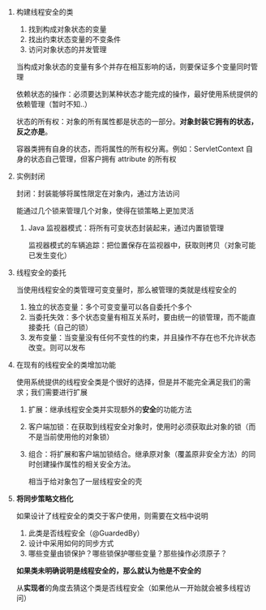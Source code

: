 1. 构建线程安全的类

   1. 找到构成对象状态的变量
   2. 找出约束状态变量的不变条件
   3. 访问对象状态的并发管理

   当构成对象状态的变量有多个并存在相互影响的话，则要保证多个变量同时管理

   依赖状态的操作：必须要达到某种状态才能完成的操作，最好使用系统提供的依赖管理（暂时不知..）

   状态的所有权：对象的所有属性都是状态的一部分。**对象封装它拥有的状态，反之亦是**。

   容器类拥有自身的状态，而将属性的所有权分离。例如：ServletContext 自身的状态自己管理，但客户拥有 attribute 的所有权

2. 实例封闭

   封闭：封装能够将属性限定在对象内，通过方法访问

   能通过几个锁来管理几个对象，使得在锁策略上更加灵活

   1. Java 监视器模式：将所有可变状态封装起来，通过内置锁管理

      监视器模式的车辆追踪：把位置保存在监视器中，获取则拷贝（对象可能已发生变化）

3. 线程安全的委托

   当使用线程安全的类管理可变变量时，那么被管理的类就是线程安全的

   1. 独立的状态变量：多个可变变量可以各自委托个多个
   2. 当委托失效：多个状态变量有相互关系时，要由统一的锁管理，而不能直接委托（自己的锁）
   3. 发布变量：当变量没有任何不变性的约束，并且操作不存在也不允许状态改变。则可以发布
   
4. 在现有的线程安全的类增加功能

   使用系统提供的线程安全类是个很好的选择，但是并不能完全满足我们的需求；我们需要进行扩展

   1. 扩展：继承线程安全类并实现额外的**安全**的功能方法

   2. 客户端加锁：在获取到线程安全对象时，使用时必须获取此对象的锁（而不是当前使用他的对象锁）

   3. 组合：将扩展和客户端加锁结合。继承原对象（覆盖原非安全方法）的同时创建操作属性的相关安全方法。

      相当于给对象包了一层线程安全的壳

5. **将同步策略文档化**

   如果设计了线程安全的类交于客户使用，则需要在文档中说明

   1. 此类是否线程安全（@GuardedBy）
   2. 设计中采用如何的同步方式
   3. 哪些变量由锁保护？哪些锁保护哪些变量？那些操作必须原子？

   **如果类未明确说明是线程安全的，那么就认为他是不安全的**
   
   从**实现者**的角度去猜这个类是否线程安全（如果他从一开始就会被多线程访问）
